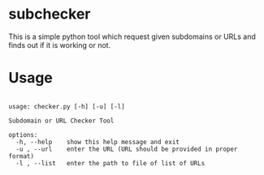 # subchecker

This is a simple python tool which request given subdomains or URLs and finds out if it is working or not.

# Usage
<pre><code>
usage: checker.py [-h] [-u] [-l]

Subdomain or URL Checker Tool

options:
  -h, --help    show this help message and exit
  -u , --url    enter the URL (URL should be provided in proper format)
  -l , --list   enter the path to file of list of URLs
  </code></pre>
